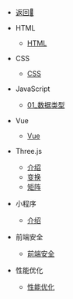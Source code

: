 <!-- docs/_sidebar.md -->

- [返回🚀](/README.md)

- HTML
  - [HTML](/前端/html/01_test.md)

- CSS
  - [CSS](/前端/css/01_test.md)

- JavaScript 
  - [01_数据类型](/前端/js/01_数据类型.md)

- Vue
  - [Vue](/前端/vue/01_test.md)

- Three.js
   - [介绍](/前端/threejs/01_Introduction.md) 
   - [变换](/前端/threejs/02_Transform.md) 
   - [矩阵](/前端/threejs/03_Matrix.md)

- 小程序
   - [介绍](/前端/minProgram/01_Introduction.md)   

- 前端安全
   - [前端安全](/前端/safety/01_test.md)

- 性能优化
   - [性能优化](/前端/capability/01_test.md)

